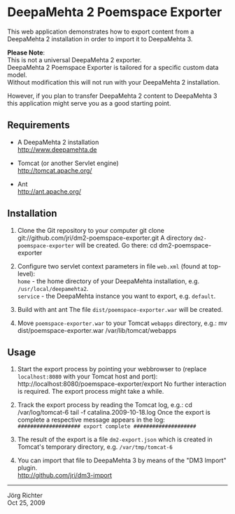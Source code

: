 
DeepaMehta 2 Poemspace Exporter
===============================

This web application demonstrates how to export content from a DeepaMehta 2 installation
in order to import it to DeepaMehta 3.

**Please Note**:  
This is not a universal DeepaMehta 2 exporter.  
DeepaMehta 2 Poemspace Exporter is tailored for a specific custom data model.  
Without modification this will not run with your DeepaMehta 2 installation.

However, if you plan to transfer DeepaMehta 2 content to DeepaMehta 3
this application might serve you as a good starting point.


Requirements
------------

* A DeepaMehta 2 installation  
  <http://www.deepamehta.de>

* Tomcat (or another Servlet engine)  
  <http://tomcat.apache.org/>

* Ant  
  <http://ant.apache.org/>


Installation
------------

1.  Clone the Git repository to your computer
        git clone git://github.com/jri/dm2-poemspace-exporter.git
    A directory `dm2-poemspace-exporter` will be created. Go there:
        cd dm2-poemspace-exporter

2.  Configure two servlet context parameters in file `web.xml` (found at top-level):  
    `home` - the home directory of your DeepaMehta installation, e.g. `/usr/local/deepamehta2`.  
    `service` - the DeepaMehta instance you want to export, e.g. `default`.

3.  Build with ant
        ant
    The file `dist/poemspace-exporter.war` will be created.

4.  Move `poemspace-exporter.war` to your Tomcat `webapps` directory, e.g.:
        mv dist/poemspace-exporter.war /var/lib/tomcat/webapps


Usage
-----

1.  Start the export process by pointing your webbrowser to
    (replace `localhost:8080` with your Tomcat host and port):
        http://localhost:8080/poemspace-exporter/export
    No further interaction is required. The export process might take a while.

2.  Track the export process by reading the Tomcat log, e.g.:
        cd /var/log/tomcat-6
        tail -f catalina.2009-10-18.log
    Once the export is complete a respective message appears in the log:  
    `#################### export complete ####################`
    
3.  The result of the export is a file `dm2-export.json` which is created in
    Tomcat's temporary directory, e.g. `/var/tmp/tomcat-6`

4.  You can import that file to DeepaMehta 3 by means of the "DM3 Import" plugin.  
    <http://github.com/jri/dm3-import>


------------
Jörg Richter  
Oct 25, 2009
